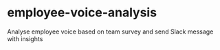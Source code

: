 # employee-voice-analysis
Analyse employee voice based on team survey and send Slack message with insights
